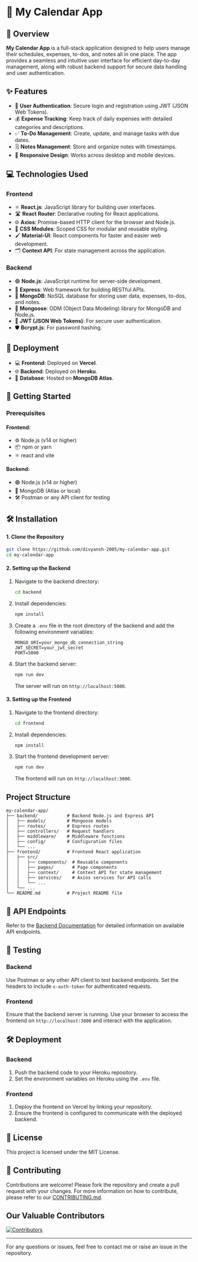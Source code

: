# 📅 My Calendar App

## 📝 Overview

**My Calendar App** is a full-stack application designed to help users manage their schedules, expenses, to-dos, and notes all in one place. The app provides a seamless and intuitive user interface for efficient day-to-day management, along with robust backend support for secure data handling and user authentication.

## ✨ Features

- 🔐 **User Authentication**: Secure login and registration using JWT (JSON Web Tokens).
- 💰 **Expense Tracking**: Keep track of daily expenses with detailed categories and descriptions.
- ✅ **To-Do Management**: Create, update, and manage tasks with due dates.
- 🗒️ **Notes Management**: Store and organize notes with timestamps.
- 📱 **Responsive Design**: Works across desktop and mobile devices.

## 💻 Technologies Used

### Frontend

- ⚛️ **React.js**: JavaScript library for building user interfaces.
- 🛣️ **React Router**: Declarative routing for React applications.
- 🌐 **Axios**: Promise-based HTTP client for the browser and Node.js.
- 🎨 **CSS Modules**: Scoped CSS for modular and reusable styling.
- 🖌️ **Material-UI**: React components for faster and easier web development.
- 🗂️ **Context API**: For state management across the application.

### Backend

- 🟢 **Node.js**: JavaScript runtime for server-side development.
- 🚀 **Express**: Web framework for building RESTful APIs.
- 📂 **MongoDB**: NoSQL database for storing user data, expenses, to-dos, and notes.
- 🔗 **Mongoose**: ODM (Object Data Modeling) library for MongoDB and Node.js.
- 🔑 **JWT (JSON Web Tokens)**: For secure user authentication.
- 🛡️ **Bcrypt.js**: For password hashing.

## 🚀 Deployment

- 💻 **Frontend**: Deployed on **Vercel**.
- 🌐 **Backend**: Deployed on **Heroku**.
- 💾 **Database**: Hosted on **MongoDB Atlas**.

## 🚧 Getting Started

### Prerequisites

#### Frontend:

- ⚙️ Node.js (v14 or higher)
- 📦 npm or yarn
- ⚛️ react and vite

#### Backend:

- 🟢 Node.js (v14 or higher)
- 📂 MongoDB (Atlas or local)
- 🛠️ Postman or any API client for testing

## 🛠 Installation

#### 1. Clone the Repository

```bash
git clone https://github.com/divyansh-2005/my-calendar-app.git
cd my-calendar-app
```

#### 2. Setting up the Backend

1. Navigate to the backend directory:

   ```bash
   cd backend
   ```

2. Install dependencies:

   ```bash
   npm install
   ```

3. Create a `.env` file in the root directory of the backend and add the following environment variables:

   ```plaintext
   MONGO_URI=your_mongo_db_connection_string
   JWT_SECRET=your_jwt_secret
   PORT=5000
   ```

4. Start the backend server:

   ```bash
   npm run dev
   ```

   The server will run on `http://localhost:5000`.

#### 3. Setting up the Frontend

1. Navigate to the frontend directory:

   ```bash
   cd frontend
   ```

2. Install dependencies:

   ```bash
   npm install
   ```

3. Start the frontend development server:

   ```bash
   npm run dev
   ```

   The frontend will run on `http://localhost:3000`.

## Project Structure

```plaintext
my-calendar-app/
├── backend/           # Backend Node.js and Express API
│   ├── models/        # Mongoose models
│   ├── routes/        # Express routes
│   ├── controllers/   # Request handlers
│   ├── middleware/    # Middleware functions
│   ├── config/        # Configuration files
│   └── ...
├── frontend/          # Frontend React application
│   ├── src/
│   │   ├── components/  # Reusable components
│   │   ├── pages/       # Page components
│   │   ├── context/     # Context API for state management
│   │   ├── services/    # Axios services for API calls
│   │   └── ...
│   └── ...
└── README.md          # Project README file
```

## 📑 API Endpoints

Refer to the [Backend Documentation](backend/README.md) for detailed information on available API endpoints.

## 🧪 Testing

### Backend

Use Postman or any other API client to test backend endpoints. Set the headers to include `x-auth-token` for authenticated requests.

### Frontend

Ensure that the backend server is running. Use your browser to access the frontend on `http://localhost:3000` and interact with the application.

## 🛠 Deployment

### Backend

1. Push the backend code to your Heroku repository.
2. Set the environment variables on Heroku using the `.env` file.

### Frontend

1. Deploy the frontend on Vercel by linking your repository.
2. Ensure the frontend is configured to communicate with the deployed backend.

## 📜 License

This project is licensed under the MIT License.

## 🙌 Contributing

Contributions are welcome! Please fork the repository and create a pull request with your changes.
For more information on how to contribute, please refer to our [CONTRIBUTING.md](CONTRIBUTING.md).

## Our Valuable Contributors
[![Contributors](https://contrib.rocks/image?repo=divyansh-2005/my-calendar-app)](https://github.com/divyansh-2005/my-calendar-app/graphs/contributors)

---

For any questions or issues, feel free to contact me or raise an issue in the repository.
